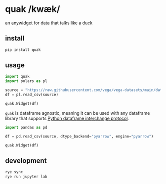 # quak /kwæk/

an [anywidget](https://github.com/manzt/anywidget) for data that talks like a
duck

## install

```sh
pip install quak
```

## usage

```python
import quak
import polars as pl

source = "https://raw.githubusercontent.com/vega/vega-datasets/main/data/airports.csv"
df = pl.read_csv(source)

quak.Widget(df)
```

`quak` is dataframe agnostic, meaning it can be used with any dataframe library
that supports
[Python dataframe interchange protocol](https://data-apis.org/dataframe-protocol/latest/purpose_and_scope.html).

```python
import pandas as pd

df = pd.read_csv(source, dtype_backend="pyarrow", engine="pyarrow")

quak.Widget(df)
```

## development

```sh
rye sync
rye run jupyter lab
```
